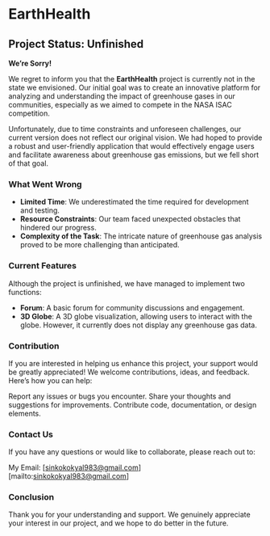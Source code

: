 # EarthHealth

## Project Status: Unfinished

**We’re Sorry!**

We regret to inform you that the **EarthHealth** project is currently not in the state we envisioned. Our initial goal was to create an innovative platform for analyzing and understanding the impact of greenhouse gases in our communities, especially as we aimed to compete in the NASA ISAC competition.

Unfortunately, due to time constraints and unforeseen challenges, our current version does not reflect our original vision. We had hoped to provide a robust and user-friendly application that would effectively engage users and facilitate awareness about greenhouse gas emissions, but we fell short of that goal.

### What Went Wrong

- **Limited Time**: We underestimated the time required for development and testing.
- **Resource Constraints**: Our team faced unexpected obstacles that hindered our progress.
- **Complexity of the Task**: The intricate nature of greenhouse gas analysis proved to be more challenging than anticipated.

### Current Features

Although the project is unfinished, we have managed to implement two functions:

- **Forum**: A basic forum for community discussions and engagement.
- **3D Globe**: A 3D globe visualization, allowing users to interact with the globe. However, it currently does not display any greenhouse gas data.

### Contribution

If you are interested in helping us enhance this project, your support would be greatly appreciated! We welcome contributions, ideas, and feedback. Here’s how you can help:

Report any issues or bugs you encounter.
Share your thoughts and suggestions for improvements.
Contribute code, documentation, or design elements.

### Contact Us

If you have any questions or would like to collaborate, please reach out to:

My Email: [sinkokokyal983@gmail.com] [mailto:sinkokokyal983@gmail.com]

### Conclusion

Thank you for your understanding and support. We genuinely appreciate your interest in our project, and we hope to do better in the future. 
